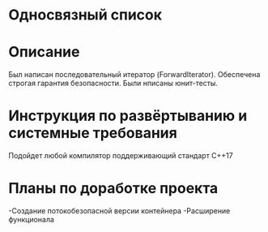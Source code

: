 
# Oдносвязный список


Описание
======================
Был написан последовательный итератор (ForwardIterator). Обеспечена строгая гарантия безопасности. Были нписаны юнит-тесты.

Инструкция по развёртыванию и системные требования
=======
Подойдет любой компилятор поддерживающий стандарт C++17

Планы по доработке проекта
=======
-Создание потокобезопасной версии контейнера
-Расширение функционала
